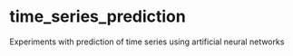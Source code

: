 # time_series_prediction
Experiments with prediction of time series using artificial neural networks
